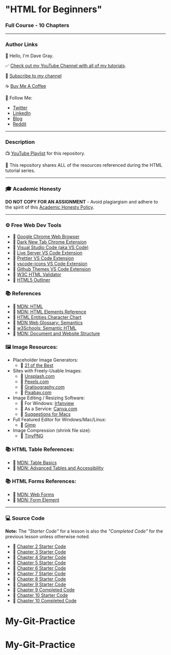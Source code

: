 # "HTML for Beginners"

### Full Course - 10 Chapters

---

### Author Links

👋 Hello, I'm Dave Gray.

✅ [Check out my YouTube Channel with all of my tutorials](https://www.youtube.com/DaveGrayTeachesCode).

🚩 [Subscribe to my channel](https://bit.ly/3nGHmNn)

☕ [Buy Me A Coffee](https://buymeacoffee.com/DaveGray)

🚀 Follow Me:

- [Twitter](https://twitter.com/yesdavidgray)
- [LinkedIn](https://www.linkedin.com/in/davidagray/)
- [Blog](https://yesdavidgray.com)
- [Reddit](https://www.reddit.com/user/DaveOnEleven)

---

### Description

📺 [YouTube Playlist](https://www.youtube.com/playlist?list=PL0Zuz27SZ-6OlAwitnFUubtE93DO-l0vu) for this repository.

🚀 This repository shares ALL of the resources referenced during the HTML tutorial series.

---

### 🎓 Academic Honesty

**DO NOT COPY FOR AN ASSIGNMENT** - Avoid plagiargism and adhere to the spirit of this [Academic Honesty Policy](https://www.freecodecamp.org/news/academic-honesty-policy/).

---

### ⚙ Free Web Dev Tools

- 🔗 [Google Chrome Web Browser](https://google.com/chrome/)
- 🔗 [Dark New Tab Chrome Extension](https://chrome.google.com/webstore/detail/dark-new-tab/kcphhkbdlfggickaoeiahdcfhagfbajl?hl=en)
- 🔗 [Visual Studio Code (aka VS Code)](https://code.visualstudio.com/)
- 🔗 [Live Server VS Code Extension](https://marketplace.visualstudio.com/items?itemName=ritwickdey.LiveServer)
- 🔗 [Prettier VS Code Extension](https://marketplace.visualstudio.com/items?itemName=esbenp.prettier-vscode)
- 🔗 [vscode-icons VS Code Extension](https://marketplace.visualstudio.com/items?itemName=vscode-icons-team.vscode-icons)
- 🔗 [Github Themes VS Code Extension](https://marketplace.visualstudio.com/items?itemName=GitHub.github-vscode-theme)
- 🔗 [W3C HTML Validator](https://validator.w3.org/)
- 🔗 [HTML5 Outliner](https://chrome.google.com/webstore/detail/html5-outliner/afoibpobokebhgfnknfndkgemglggomo)

### 📚 References

- 🔗 [MDN: HTML](https://developer.mozilla.org/en-US/docs/Web/HTML)
- 🔗 [MDN: HTML Elements Reference](https://developer.mozilla.org/en-US/docs/Web/HTML/Element)
- 🔗 [HTML Entities Character Chart](https://html.spec.whatwg.org/multipage/named-characters.html#named-character-references)
- 🔗 [MDN Web Glossary: Semantics](https://developer.mozilla.org/en-US/docs/Glossary/Semantics)
- 🔗 [w3Schools: Semantic HTML](https://www.w3schools.com/html/html5_semantic_elements.asp)
- 🔗 [MDN: Document and Website Structure](https://developer.mozilla.org/en-US/docs/Learn/HTML/Introduction_to_HTML/Document_and_website_structure)

### 🖼️ Image Resources:
- Placeholder Image Generators:
    - 🔗 [21 of the Best](https://loremipsum.io/21-of-the-best-placeholder-image-generators/)
- Sites with Freely-Usable Images: 
    - 🔗 [Unsplash.com](https://unsplash.com/)
    - 🔗 [Pexels.com](https://www.pexels.com/)
    - 🔗 [Gratisography.com](https://gratisography.com/)
    - 🔗 [Pixabay.com](https://pixabay.com/)
- Image Editing / Resizing Software: 
    - 🔗 For Windows: [Irfanview](https://www.irfanview.com/)
    - 🔗 As a Service: [Canva.com](https://www.canva.com/)
    - 🔗 [Suggestions for Macs](https://www.cleverfiles.com/howto/top-5-photo-editing-apps-mac.html)
- Full Featured Editor for Windows/Mac/Linux: 
    - 🔗 [Gimp](https://www.gimp.org/)
- Image Compression (shrink file size): 
    - 🔗 [TinyPNG](https://tinypng.com/)

### 📚 HTML Table References: 
- 🔗 [MDN: Table Basics](https://developer.mozilla.org/en-US/docs/Learn/HTML/Tables/Basics)
- 🔗 [MDN: Advanced Tables and Accessibility](https://developer.mozilla.org/en-US/docs/Learn/HTML/Tables/Advanced)

### 📚 HTML Forms References: 
- 🔗 [MDN: Web Forms](https://developer.mozilla.org/en-US/docs/Learn/Forms)
- 🔗 [MDN: Form Element](https://developer.mozilla.org/en-US/docs/Web/HTML/Element/form)

---

### 💻 Source Code

**Note:** The _"Starter Code"_ for a lesson is also the _"Completed Code"_ for the previous lesson unless otherwise noted.

- 🔗 [Chapter 2 Starter Code](https://github.com/gitdagray/html_course/tree/main/01_lesson)
- 🔗 [Chapter 3 Starter Code](https://github.com/gitdagray/html_course/tree/main/02_lesson)
- 🔗 [Chapter 4 Starter Code](https://github.com/gitdagray/html_course/tree/main/03_lesson)
- 🔗 [Chapter 5 Starter Code](https://github.com/gitdagray/html_course/tree/main/04_lesson)
- 🔗 [Chapter 6 Starter Code](https://github.com/gitdagray/html_course/tree/main/05_lesson)
- 🔗 [Chapter 7 Starter Code](https://github.com/gitdagray/html_course/tree/main/06_lesson)
- 🔗 [Chapter 8 Starter Code](https://github.com/gitdagray/html_course/tree/main/07_lesson)
- 🔗 [Chapter 9 Starter Code](https://github.com/gitdagray/html_course/tree/main/08_lesson)
- 🔗 [Chapter 9 Completed Code](https://github.com/gitdagray/html_course/tree/main/09_lesson)
- 🔗 [Chapter 10 Starter Code](https://github.com/gitdagray/html_course/tree/main/10_lesson_starter)
- 🔗 [Chapter 10 Completed Code](https://github.com/gitdagray/html_course/tree/main/10_lesson)

# My-Git-Practice
# My-Git-Practice
